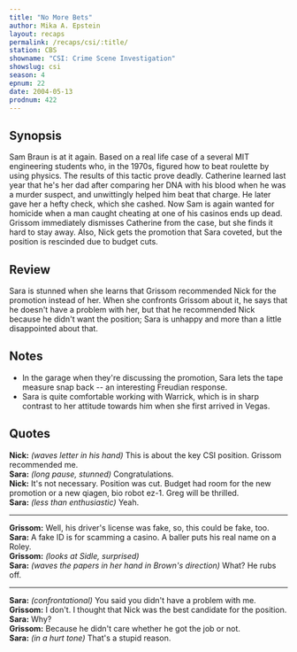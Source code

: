 ```yaml
---
title: "No More Bets"
author: Mika A. Epstein
layout: recaps
permalink: /recaps/csi/:title/
station: CBS
showname: "CSI: Crime Scene Investigation"
showslug: csi
season: 4
epnum: 22
date: 2004-05-13
prodnum: 422
---
```


## Synopsis

Sam Braun is at it again. Based on a real life case of a several MIT engineering students who, in the 1970s, figured how to beat roulette by using physics. The results of this tactic prove deadly. Catherine learned last year that he's her dad after comparing her DNA with his blood when he was a murder suspect, and unwittingly helped him beat that charge. He later gave her a hefty check, which she cashed. Now Sam is again wanted for homicide when a man caught cheating at one of his casinos ends up dead. Grissom immediately dismisses Catherine from the case, but she finds it hard to stay away. Also, Nick gets the promotion that Sara coveted, but the position is rescinded due to budget cuts.

## Review

Sara is stunned when she learns that Grissom recommended Nick for the promotion instead of her. When she confronts Grissom about it, he says that he doesn't have a problem with her, but that he recommended Nick because he didn't want the position; Sara is unhappy and more than a little disappointed about that.

## Notes

* In the garage when they're discussing the promotion, Sara lets the tape measure snap back -- an interesting Freudian response.
* Sara is quite comfortable working with Warrick, which is in sharp contrast to her attitude towards him when she first arrived in Vegas.

## Quotes

**Nick:** _(waves letter in his hand)_ This is about the key CSI position. Grissom recommended me.\
**Sara:** _(long pause, stunned)_ Congratulations.\
**Nick:** It's not necessary. Position was cut. Budget had room for the new promotion or a new qiagen, bio robot ez-1. Greg will be thrilled.\
**Sara:** _(less than enthusiastic)_ Yeah.

- - -

**Grissom:** Well, his driver's license was fake, so, this could be fake, too.\
**Sara:** A fake ID is for scamming a casino. A baller puts his real name on a Roley.\
**Grissom:** _(looks at Sidle, surprised)_\
**Sara:** _(waves the papers in her hand in Brown's direction)_ What? He rubs off.

- - -

**Sara:** _(confrontational)_ You said you didn't have a problem with me.\
**Grissom:** I don't. I thought that Nick was the best candidate for the position.\
**Sara:** Why?\
**Grissom:** Because he didn't care whether he got the job or not.\
**Sara:** _(in a hurt tone)_ That's a stupid reason.
